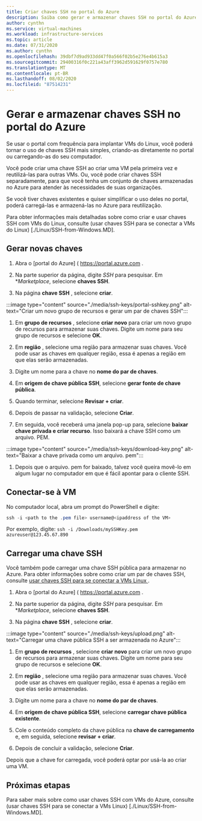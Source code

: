 ```yaml
---
title: Criar chaves SSH no portal do Azure
description: Saiba como gerar e armazenar chaves SSH no portal do Azure para conectar as VMs do Linux.
author: cynthn
ms.service: virtual-machines
ms.workload: infrastructure-services
ms.topic: article
ms.date: 07/31/2020
ms.author: cynthn
ms.openlocfilehash: 39dbf7d9ad933dd47f0a566f02b5e276e4b615a3
ms.sourcegitcommit: 29400316f0c221a43aff3962d591629f0757e780
ms.translationtype: MT
ms.contentlocale: pt-BR
ms.lasthandoff: 08/02/2020
ms.locfileid: "87514231"
---
```

# <a name="generate-and-store-ssh-keys-in-the-azure-portal"></a>Gerar e armazenar chaves SSH no portal do Azure

Se usar o portal com frequência para implantar VMs do Linux, você poderá tornar o uso de chaves SSH mais simples, criando-as diretamente no portal ou carregando-as do seu computador.

Você pode criar uma chave SSH ao criar uma VM pela primeira vez e reutilizá-las para outras VMs. Ou, você pode criar chaves SSH separadamente, para que você tenha um conjunto de chaves armazenadas no Azure para atender às necessidades de suas organizações. 

Se você tiver chaves existentes e quiser simplificar o uso deles no portal, poderá carregá-las e armazená-las no Azure para reutilização.

Para obter informações mais detalhadas sobre como criar e usar chaves SSH com VMs do Linux, consulte (usar chaves SSH para se conectar a VMs do Linux) [./Linux/SSH-from-Windows.MD].

## <a name="generate-new-keys"></a>Gerar novas chaves

1. Abra o [portal do Azure] ( https://portal.azure.com .

1. Na parte superior da página, digite *SSH* para pesquisar. Em **Marketplace*, selecione **chaves SSH**.

1. Na página **chave SSH** , selecione **criar**.

:::image type="content" source="./media/ssh-keys/portal-sshkey.png" alt-text="Criar um novo grupo de recursos e gerar um par de chaves SSH":::

1. Em **grupo de recursos** , selecione **criar novo** para criar um novo grupo de recursos para armazenar suas chaves. Digite um nome para seu grupo de recursos e selecione **OK**.

1. Em **região** , selecione uma região para armazenar suas chaves. Você pode usar as chaves em qualquer região, essa é apenas a região em que elas serão armazenadas.

1. Digite um nome para a chave no **nome do par de chaves**.

1. Em **origem de chave pública SSH**, selecione **gerar fonte de chave pública**. 

1. Quando terminar, selecione **Revisar + criar**.

1. Depois de passar na validação, selecione **Criar**.

1. Em seguida, você receberá uma janela pop-up para, selecione **baixar chave privada e criar recurso**. Isso baixará a chave SSH como um arquivo. PEM.

:::image type="content" source="./media/ssh-keys/download-key.png" alt-text="Baixar a chave privada como um arquivo. pem":::

1. Depois que o arquivo. pem for baixado, talvez você queira movê-lo em algum lugar no computador em que é fácil apontar para o cliente SSH.


## <a name="connect-to-the-vm"></a>Conectar-se à VM

No computador local, abra um prompt do PowerShell e digite:

```powershell
ssh -i <path to the .pem file> username@<ipaddress of the VM>
```

Por exemplo, digite: `ssh -i /Downloads/mySSHKey.pem azureuser@123.45.67.890`


## <a name="upload-an-ssh-key"></a>Carregar uma chave SSH

Você também pode carregar uma chave SSH pública para armazenar no Azure. Para obter informações sobre como criar um par de chaves SSH, consulte [usar chaves SSH para se conectar a VMs Linux ](./linux/ssh-from-windows.md).

1. Abra o [portal do Azure] ( https://portal.azure.com .

1. Na parte superior da página, digite *SSH* para pesquisar. Em **Marketplace*, selecione **chaves SSH**.

1. Na página **chave SSH** , selecione **criar**.

:::image type="content" source="./media/ssh-keys/upload.png" alt-text="Carregar uma chave pública SSH a ser armazenada no Azure":::

1. Em **grupo de recursos** , selecione **criar novo** para criar um novo grupo de recursos para armazenar suas chaves. Digite um nome para seu grupo de recursos e selecione **OK**.

1. Em **região** , selecione uma região para armazenar suas chaves. Você pode usar as chaves em qualquer região, essa é apenas a região em que elas serão armazenadas.

1. Digite um nome para a chave no **nome do par de chaves**.

1. Em **origem de chave pública SSH**, selecione **carregar chave pública existente**. 

1. Cole o conteúdo completo da chave pública na **chave de carregamento** e, em seguida, selecione **revisar + criar**.

1. Depois de concluir a validação, selecione **Criar**. 

Depois que a chave for carregada, você poderá optar por usá-la ao criar uma VM.

## <a name="next-steps"></a>Próximas etapas

Para saber mais sobre como usar chaves SSH com VMs do Azure, consulte (usar chaves SSH para se conectar a VMs Linux) [./Linux/SSH-from-Windows.MD].